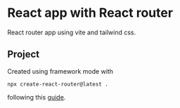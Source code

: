 # React app with React router

React router app using vite and tailwind css.

## Project
Created using framework mode with
```
npx create-react-router@latest .
```

following this [guide](https://reactrouter.com/start/framework/installation).